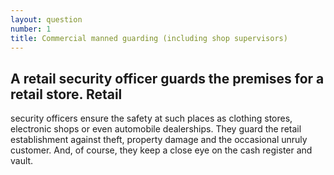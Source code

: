 ```yaml
---
layout: question
number: 1
title: Commercial manned guarding (including shop supervisors)
---
```


## A retail security officer guards the premises for a retail store. Retail
security officers ensure the safety at such places as clothing stores,
electronic shops or even automobile dealerships. They guard the retail
establishment against theft, property damage and the occasional unruly
customer. And, of course, they keep a close eye on the cash register and
vault.



